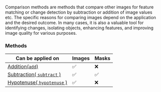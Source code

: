 Comparison methods are methods that compare other images for feature matching or change detection by subtraction or addition of image values etc.
The specific reasons for comparing images depend on the application and the desired outcome. In many cases, it is also a valuable tool for identifying changes, isolating objects, enhancing features, and improving image quality for various purposes.

### Methods

| Can be applied on                                                           | Images  | Masks    |
| --------------------------------------------------------------------------- | ------- | -------- |
| [Addition(`add`)](./Addition.md 'internal link on add')                     | &#9989; | &#10060; |
| [Subtraction( `subtract` )](./Subtraction.md 'internal link on subtract')   | &#9989; | &#9989;  |
| [Hypotenuse( `hypotenuse` )](./Hypotenuse.md 'internal link on hypotenuse') | &#9989; | &#10060; |

